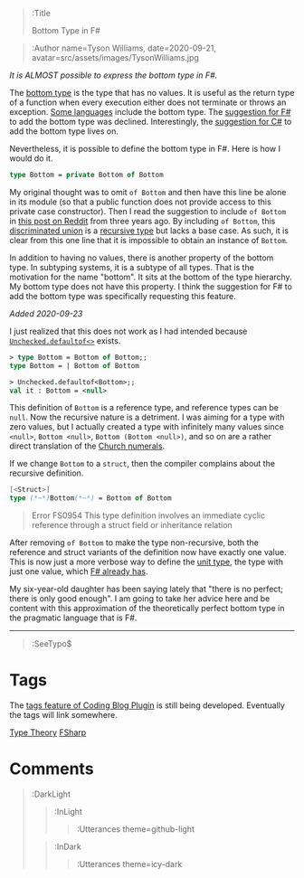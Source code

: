 > :Title
>
> Bottom Type in F#

> :Author name=Tyson Williams,
>         date=2020-09-21,
>         avatar=src/assets/images/TysonWilliams.jpg

_It is ALMOST possible to express the bottom type in F#._

The [bottom type](https://en.wikipedia.org/wiki/Bottom_type) is the type that has no values.  It is useful as the return type of a function when every execution either does not terminate or throws an exception.  [Some languages](https://en.wikipedia.org/wiki/Bottom_type#In_programming_languages) include the bottom type.  The [suggestion for F#](https://github.com/fsharp/fslang-suggestions/issues/349) to add the bottom type was declined.  Interestingly, the [suggestion for C#](https://github.com/dotnet/csharplang/issues/538) to add the bottom type lives on.

Nevertheless, it is possible to define the bottom type in F#.  Here is how I would do it.

```fsharp
type Bottom = private Bottom of Bottom
```

My original thought was to omit `of Bottom` and then have this line be alone in its module (so that a public function does not provide access to this private case constructor).  Then I read the suggestion to include `of Bottom` in [this post on Reddit](https://www.reddit.com/r/fsharp/comments/5dmo1f/f_logical_void_type/) from three years ago.  By including `of Bottom`, this [discriminated union](https://docs.microsoft.com/en-us/dotnet/fsharp/language-reference/discriminated-unions) is a [recursive type](https://fsharpforfunandprofit.com/posts/recursive-types-and-folds/) but lacks a base case.  As such, it is clear from this one line that it is impossible to obtain an instance of `Bottom`.

In addition to having no values, there is another property of the bottom type.  In subtyping systems, it is a subtype of all types.  That is the motivation for the name "bottom".  It sits at the bottom of the type hierarchy.  My bottom type does not have this property.  I think the suggestion for F# to add the bottom type was specifically requesting this feature.

_Added 2020-09-23_

I just realized that this does not work as I had intended because [`Unchecked.defaultof<>`](https://fsharp.github.io/fsharp-core-docs/reference/fsharp-core-operators-unchecked.html#defaultof) exists.

```fsharp | F# Interactive
> type Bottom = Bottom of Bottom;;
type Bottom = | Bottom of Bottom

> Unchecked.defaultof<Bottom>;;
val it : Bottom = <null>
```

This definition of `Bottom` is a reference type, and reference types can be `null`.  Now the recursive nature is a detriment.  I was aiming for a type with zero values, but I actually created a type with infinitely many values since `<null>`, `Bottom <null>`, `Bottom (Bottom <null>)`, and so on are a rather direct translation of the [Church numerals](https://en.wikipedia.org/wiki/Church_encoding#Church_numerals).

If we change `Bottom` to a `struct`, then the compiler complains about the recursive definition.

```fsharp
[<Struct>]
type (*~*)Bottom(*~*) = Bottom of Bottom
```

> Error	FS0954 This type definition involves an immediate cyclic reference through a struct field or inheritance relation

After removing `of Bottom` to make the type non-recursive, both the reference and struct variants of the definition now have exactly one value.  This is now just a more verbose way to define the [unit type](https://en.wikipedia.org/wiki/Unit_type), the type with just one value, which [F# already has](https://docs.microsoft.com/en-us/dotnet/fsharp/language-reference/unit-type).

My six-year-old daughter has been saying lately that "there is no perfect; there is only good enough".  I am going to take her advice here and be content with this approximation of the theoretically perfect bottom type in the pragmatic language that is F#.

---

> :SeeTypo$

# Tags

The [tags feature of Coding Blog Plugin](https://connect-platform.github.io/coding-blog-plugin/tags) is still being developed.  Eventually the tags will link somewhere.

[Type Theory](:Tag) [FSharp](:Tag)

# Comments

> :DarkLight
> > :InLight
> >
> > > :Utterances theme=github-light
>
> > :InDark
> >
> > > :Utterances theme=icy-dark
